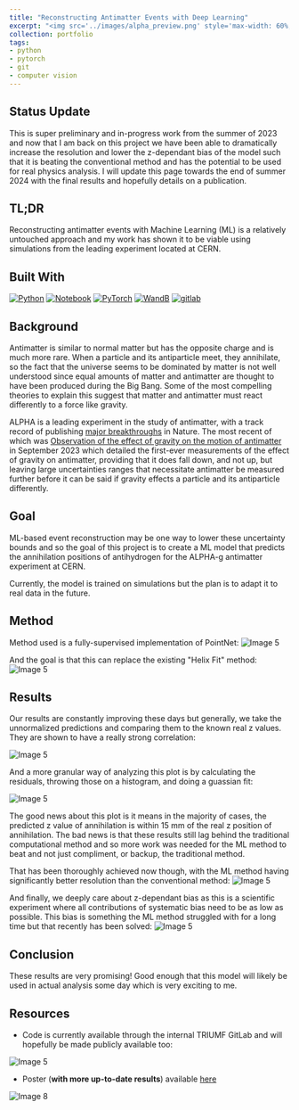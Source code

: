 ```yaml
---
title: "Reconstructing Antimatter Events with Deep Learning"
excerpt: "<img src='../images/alpha_preview.png' style='max-width: 60%; display: inline-block;'>"
collection: portfolio
tags:
- python
- pytorch
- git
- computer vision
---
```

## Status Update
This is super preliminary and in-progress work from the summer of 2023 and now that I am back on this project we have been able to dramatically increase the resolution and lower the z-dependant bias of the model such that it is beating the conventional method and has the potential to be used for real physics analysis. I will update this page towards the end of summer 2024 with the final results and hopefully details on a publication.

## TL;DR
Reconstructing antimatter events with Machine Learning (ML) is a relatively untouched approach and my work has shown it to be viable using simulations from the leading experiment located at CERN.

## Built With

[![Python][python]][python-url]
[![Notebook][notebook]][notebook-url] 
[![PyTorch][pytorch]][pytorch-url]
[![WandB][wandb]][wandb-url]
[![gitlab][gitlab]][gitlab-url]

[gitlab]: https://img.shields.io/badge/gitlab-%23181717.svg?style=for-the-badge&logo=gitlab&logoColor=white
[gitlab-url]: https://about.gitlab.com/

[python]: https://img.shields.io/badge/Python-3776AB?style=for-the-badge&logo=python&logoColor=white
[python-url]: https://www.python.org/

[notebook]: https://img.shields.io/badge/Made%20with-Jupyter-orange?style=for-the-badge&logo=Jupyter
[notebook-url]: https://jupyter.org/

[wandb]: https://img.shields.io/badge/Weights_&_Biases-FFBE00?style=for-the-badge&logo=WeightsAndBiases&logoColor=white
[wandb-url]: https://wandb.ai/site

[pytorch]: https://img.shields.io/badge/PyTorch-%23EE4C2C.svg?style=for-the-badge&logo=PyTorch&logoColor=white
[pytorch-url]: https://pytorch.org/


[vscode]: https://img.shields.io/badge/Visual%20Studio%20Code-0078d7.svg?style=for-the-badge&logo=visual-studio-code&logoColor=white
[vscode-url]: https://code.visualstudio.com/

## Background
Antimatter is similar to normal matter but has the opposite charge and is much more rare. When a particle and its antiparticle meet, they annihilate, so the fact that the universe seems to be dominated by matter is not well understood since equal amounts of matter and antimatter are thought to have been produced during the Big Bang. Some of the most compelling theories to explain this suggest that matter and antimatter must react differently to a force like gravity. 

ALPHA is a leading experiment in the study of antimatter, with a track record of publishing [major breakthroughs](https://alpha.web.cern.ch/publications) in Nature. The most recent of which was [Observation of the effect of gravity on the motion of antimatter](https://www.nature.com/articles/s41586-023-06527-1) in September 2023 which detailed the first-ever measurements of the effect of gravity on antimatter, providing that it does fall down, and not up, but leaving large uncertainties ranges that necessitate antimatter be measured further before it can be said if gravity effects a particle and its antiparticle differently. 

## Goal

ML-based event reconstruction may be one way to lower these uncertainty bounds and so the goal of this project is to create a ML model that predicts the annihilation positions of antihydrogen for the ALPHA-g antimatter experiment at CERN.

Currently, the model is trained on simulations but the plan is to adapt it to real data in the future.

## Method
Method used is a fully-supervised implementation of PointNet:
<img src="../../images/alpha_method.png" alt="Image 5" style="max-width: 100%; display: inline-block;">

And the goal is that this can replace the existing "Helix Fit" method:
<img src="../../images/alpha_helix.png" alt="Image 5" style="max-width: 100%; display: inline-block;">

## Results
Our results are constantly improving these days but generally, we take the unnormalized predictions and comparing them to the known real z values. They are shown to have a really strong correlation:

<img src="../../images/valid_compare.png" alt="Image 5" style="max-width: 70%; display: inline-block;">

And a more granular way of analyzing this plot is by calculating the residuals, throwing those on a histogram, and doing a guassian fit:

<img src="../../images/valid_residuals.png" alt="Image 5" style="max-width: 70%; display: inline-block;">

The good news about this plot is it means in the majority of cases, the predicted z value of annihilation is within 15 mm of the real z position of annihilation. The bad news is that these results still lag behind the traditional computational method and so more work was needed for the ML method to beat and not just compliment, or backup, the traditional method. 

That has been thoroughly achieved now though, with the ML method having significantly better resolution than the conventional method:
<img src="../../images/alpha_res.png" alt="Image 5" style="max-width: 100%; display: inline-block;">

And finally, we deeply care about z-dependant bias as this is a scientific experiment where all contributions of systematic bias need to be as low as possible. This bias is something the ML method struggled with for a long time but that recently has been solved:
<img src="../../images/alpha_bias.png" alt="Image 5" style="max-width: 100%; display: inline-block;">


## Conclusion 

These results are very promising! Good enough that this model will likely be used in actual analysis some day which is very exciting to me. 


## Resources

- Code is currently available through the internal TRIUMF GitLab and will hopefully be made publicly available too:

<img src="../../images/gitlab.png" alt="Image 5" style="max-width: 100%; display: inline-block;">


- Poster (**with more up-to-date results**) available [here](https://indico.triumf.ca/event/509/contributions/5908/)

<img src="../../images/sci_week_poster.png" alt="Image 8" style="max-width: 80%; display: inline-block;">
